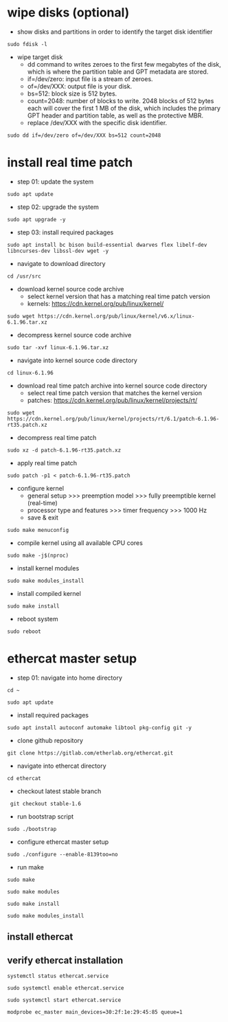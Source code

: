 # wipe disks (optional)

* show disks and partitions in order to identify the target disk identifier

```console
sudo fdisk -l
```

* wipe target disk
  * dd command to writes zeroes to the first few megabytes of the disk, which is where the partition table and GPT metadata are stored.
  * if=/dev/zero: input file is a stream of zeroes.
  * of=/dev/XXX: output file is your disk.
  * bs=512: block size is 512 bytes.
  * count=2048: number of blocks to write. 2048 blocks of 512 bytes each will cover the first 1 MB of the disk, which includes the primary GPT header and partition table, as well as the protective MBR.
  * replace /dev/XXX with the specific disk identifier.

```console
sudo dd if=/dev/zero of=/dev/XXX bs=512 count=2048
```

# install real time patch

* step 01: update the system

```console
sudo apt update
```

* step 02: upgrade the system
```console
sudo apt upgrade -y
```

* step 03: install required packages
```console
sudo apt install bc bison build-essential dwarves flex libelf-dev libncurses-dev libssl-dev wget -y
```

* navigate to download directory
```console
cd /usr/src
```

* download kernel source code archive
  * select kernel version that has a matching real time patch version
  * kernels: https://cdn.kernel.org/pub/linux/kernel/

```console
sudo wget https://cdn.kernel.org/pub/linux/kernel/v6.x/linux-6.1.96.tar.xz
```

* decompress kernel source code archive

```console
sudo tar -xvf linux-6.1.96.tar.xz
```

* navigate into kernel source code directory

```console
cd linux-6.1.96
```

* download real time patch archive into kernel source code directory
  * select real time patch version that matches the kernel version
  * patches: https://cdn.kernel.org/pub/linux/kernel/projects/rt/

```console
sudo wget https://cdn.kernel.org/pub/linux/kernel/projects/rt/6.1/patch-6.1.96-rt35.patch.xz
```

* decompress real time patch
```console
sudo xz -d patch-6.1.96-rt35.patch.xz
```

* apply real time patch
```console
sudo patch -p1 < patch-6.1.96-rt35.patch
```

* configure kernel
  * general setup >>> preemption model >>> fully preemptible kernel (real-time)
  * processor type and features >>> timer frequency >>> 1000 Hz
  * save & exit

```console
sudo make menuconfig
```

* compile kernel using all available CPU cores
```console
sudo make -j$(nproc)
```

* install kernel modules
```console
sudo make modules_install
```

* install compiled kernel 
```console
sudo make install
```

* reboot system
```console
sudo reboot
```

# ethercat master setup

* step 01: navigate into home directory

```console
cd ~
```

```console
sudo apt update
```

* install required packages

```console
sudo apt install autoconf automake libtool pkg-config git -y
```

* clone github repository

```console
git clone https://gitlab.com/etherlab.org/ethercat.git
```

* navigate into ethercat directory

```console
cd ethercat
```

* checkout latest stable branch

```console
 git checkout stable-1.6
```

* run bootstrap script

```console
sudo ./bootstrap
```

* configure ethercat master setup

```console
sudo ./configure --enable-8139too=no
```

* run make

```console
sudo make
```

```console
sudo make modules
```

```console
sudo make install
```

```console
sudo make modules_install
```

## install ethercat

## verify ethercat installation

```console
systemctl status ethercat.service
```

```console
sudo systemctl enable ethercat.service
```

```console
sudo systemctl start ethercat.service
```
```console
modprobe ec_master main_devices=30:2f:1e:29:45:85 queue=1
```
